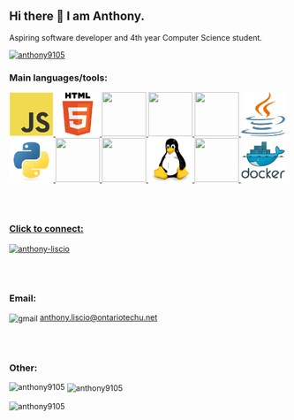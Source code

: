 ## Hi there 👋 I am Anthony.  
Aspiring software developer and 4th year Computer Science student.

<p align="left"> <a href="https://github.com/ryo-ma/github-profile-trophy"><img src="https://github-profile-trophy.vercel.app/?username=anthony9105" alt="anthony9105" /></a> </p>

### Main languages/tools:
<p>
  <a href="https://developer.mozilla.org/en-US/docs/Web/JavaScript" target="_blank" rel="noreferrer"> <img src="https://raw.githubusercontent.com/devicons/devicon/master/icons/javascript/javascript-original.svg" width="80" height="80"/>
  <a href="https://html.com/" target="_blank" rel="noreferrer"> <img src="https://raw.githubusercontent.com/devicons/devicon/master/icons/html5/html5-original-wordmark.svg" width="80" height="80"/>
  <a href="https://www.w3.org/Style/CSS/Overview.en.html" target="_blank" rel="noreferrer"> <img src="https://github.com/gilbarbara/logos/blob/main/logos/css-3.svg" width="80" height="80"/>
  <a href="https://flutter.dev" target="_blank" rel="noreferrer"> <img src="https://www.vectorlogo.zone/logos/flutterio/flutterio-icon.svg" width="80" height="80"/>
  <a href="https://dart.dev" target="_blank" rel="noreferrer"> <img src="https://www.vectorlogo.zone/logos/dartlang/dartlang-icon.svg" width="80" height="80"/>
  <a href="https://www.java.com/en/" target="_blank" rel="noreferrer"> <img src="https://github.com/gilbarbara/logos/blob/main/logos/java.svg" width="80" height="80"/>
  <a href="https://www.python.org" target="_blank" rel="noreferrer"> <img src="https://raw.githubusercontent.com/devicons/devicon/master/icons/python/python-original.svg" width="80" height="80"/>
  <a href="https://cplusplus.com/" target="_blank" rel="noreferrer"> <img src="https://github.com/gilbarbara/logos/blob/main/logos/c-plusplus.svg" width="80" height="80"/>
  <a href="https://www.learn-c.org/" target="_blank" rel="noreferrer"> <img src="https://github.com/gilbarbara/logos/blob/main/logos/c.svg" width="80" height="80"/>
  <a href="https://www.linux.org/" target="_blank" rel="noreferrer"> <img src="https://raw.githubusercontent.com/devicons/devicon/master/icons/linux/linux-original.svg" alt="linux" width="80" height="80"/>
  <a href="https://jupyter.org/" target="_blank" rel="noreferrer"> <img src="https://github.com/gilbarbara/logos/blob/main/logos/jupyter.svg" width="80" height="80"/>
  <a href="https://www.docker.com/" target="_blank" rel="noreferrer"> <img src="https://raw.githubusercontent.com/devicons/devicon/master/icons/docker/docker-original-wordmark.svg" alt="docker" width="80" height="80"/>
</p>

<br></br>
### Click to connect:
<a href="https://www.linkedin.com/in/anthony-liscio/" target="blank"><img align="center" src="https://raw.githubusercontent.com/rahuldkjain/github-profile-readme-generator/master/src/images/icons/Social/linked-in-alt.svg" alt="anthony-liscio" height="50" width="50" /></a>

<br></br>
### Email:
<img align="center" src="https://github.com/gilbarbara/logos/blob/main/logos/google-gmail.svg" alt="gmail" height="50" width="50"/> anthony.liscio@ontariotechu.net

<br></br>
### Other:
<p><img align="left" src="https://github-readme-stats.vercel.app/api/top-langs?username=anthony9105&show_icons=true&locale=en&layout=compact" alt="anthony9105" /></p>

<p>&nbsp;<img align="center" src="https://github-readme-stats.vercel.app/api?username=anthony9105&show_icons=true&locale=en" alt="anthony9105" /></p>

<p><img align="center" src="https://github-readme-streak-stats.herokuapp.com/?user=anthony9105&" alt="anthony9105" /></p>
